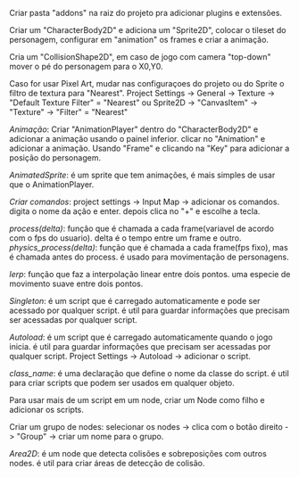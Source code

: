 Criar pasta "addons" na raiz do projeto pra adicionar plugins e extensões.

Criar um "CharacterBody2D" e adiciona um "Sprite2D", colocar o tileset do personagem, configurar em "animation" os frames e criar a animação.

Cria um "CollisionShape2D", em caso de jogo com camera "top-down" mover o pé do personagem para o X0,Y0.

Caso for usar Pixel Art, mudar nas configuraçoes do projeto ou do Sprite o filtro de textura para "Nearest".
Project Settings -> General -> Texture -> "Default Texture Filter" = "Nearest" ou Sprite2D -> "CanvasItem" -> "Texture" -> "Filter" = "Nearest"

*Animação*: Criar "AnimationPlayer" dentro do "CharacterBody2D" e adicionar a animação usando o painel inferior. clicar no "Animation" e adicionar a animação.
Usando "Frame" e clicando na "Key" para adicionar a posição do personagem.

*AnimatedSprite*: é um sprite que tem animações, é mais simples de usar que o AnimationPlayer.

*Criar comandos*: project settings -> Input Map -> adicionar os comandos. digita o nome da ação e enter. depois clica no "+" e escolhe a tecla.

*process(delta)*: função que é chamada a cada frame(variavel de acordo com o fps do usuario). delta é o tempo entre um frame e outro.
*physics_process(delta)*: função que é chamada a cada frame(fps fixo), mas é chamada antes do process. é usado para movimentação de personagens.

*lerp*: função que faz a interpolação linear entre dois pontos. uma especie de movimento suave entre dois pontos.

*Singleton*: é um script que é carregado automaticamente e pode ser acessado por qualquer script. é util para guardar informações que precisam ser acessadas por qualquer script.

*Autoload*: é um script que é carregado automaticamente quando o jogo inicia. é util para guardar informações que precisam ser acessadas por qualquer script. Project Settings -> Autoload -> adicionar o script.

*class_name*: é uma declaração que define o nome da classe do script. é util para criar scripts que podem ser usados em qualquer objeto.

Para usar mais de um script em um node, criar um Node como filho e adicionar os scripts.

Criar um grupo de nodes: selecionar os nodes -> clica com o botão direito -> "Group" -> criar um nome para o grupo.

*Area2D*: é um node que detecta colisões e sobreposições com outros nodes. é util para criar áreas de detecção de colisão.
